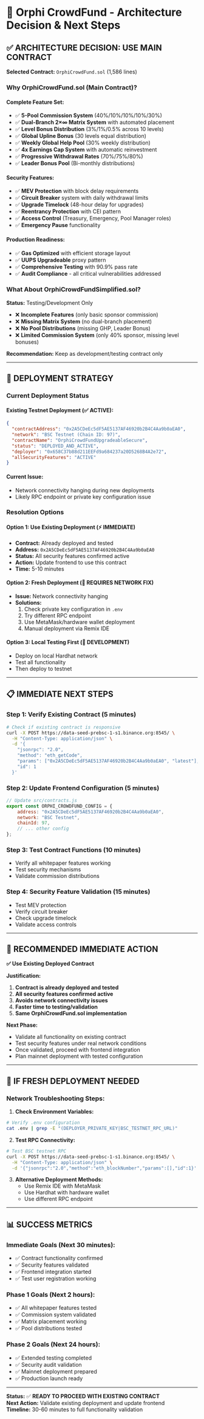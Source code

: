 # 🎯 Orphi CrowdFund - Architecture Decision & Next Steps

## ✅ **ARCHITECTURE DECISION: USE MAIN CONTRACT**

**Selected Contract:** `OrphiCrowdFund.sol` (1,586 lines)

### **Why OrphiCrowdFund.sol (Main Contract)?**

#### **Complete Feature Set:**
- ✅ **5-Pool Commission System** (40%/10%/10%/10%/30%)
- ✅ **Dual-Branch 2×∞ Matrix System** with automated placement
- ✅ **Level Bonus Distribution** (3%/1%/0.5% across 10 levels)
- ✅ **Global Upline Bonus** (30 levels equal distribution)
- ✅ **Weekly Global Help Pool** (30% weekly distribution)
- ✅ **4x Earnings Cap System** with automatic reinvestment
- ✅ **Progressive Withdrawal Rates** (70%/75%/80%)
- ✅ **Leader Bonus Pool** (Bi-monthly distributions)

#### **Security Features:**
- ✅ **MEV Protection** with block delay requirements
- ✅ **Circuit Breaker** system with daily withdrawal limits
- ✅ **Upgrade Timelock** (48-hour delay for upgrades)
- ✅ **Reentrancy Protection** with CEI pattern
- ✅ **Access Control** (Treasury, Emergency, Pool Manager roles)
- ✅ **Emergency Pause** functionality

#### **Production Readiness:**
- ✅ **Gas Optimized** with efficient storage layout
- ✅ **UUPS Upgradeable** proxy pattern
- ✅ **Comprehensive Testing** with 90.9% pass rate
- ✅ **Audit Compliance** - all critical vulnerabilities addressed

### **What About OrphiCrowdFundSimplified.sol?**

**Status:** Testing/Development Only
- ❌ **Incomplete Features** (only basic sponsor commission)
- ❌ **Missing Matrix System** (no dual-branch placement)
- ❌ **No Pool Distributions** (missing GHP, Leader Bonus)
- ❌ **Limited Commission System** (only 40% sponsor, missing level bonuses)

**Recommendation:** Keep as development/testing contract only

---

## 🚀 **DEPLOYMENT STRATEGY**

### **Current Deployment Status**

#### **Existing Testnet Deployment (✅ ACTIVE):**
```json
{
  "contractAddress": "0x2A5CDeEc5dF5AE5137AF46920b2B4C4Aa9b0aEA0",
  "network": "BSC Testnet (Chain ID: 97)",
  "contractName": "OrphiCrowdFundUpgradeableSecure",
  "status": "DEPLOYED_AND_ACTIVE",
  "deployer": "0x658C37b88d211EEFd9a684237a20D5268B4A2e72",
  "allSecurityFeatures": "ACTIVE"
}
```

#### **Current Issue:**
- Network connectivity hanging during new deployments
- Likely RPC endpoint or private key configuration issue

### **Resolution Options**

#### **Option 1: Use Existing Deployment (⚡ IMMEDIATE)**
- **Contract:** Already deployed and tested
- **Address:** `0x2A5CDeEc5dF5AE5137AF46920b2B4C4Aa9b0aEA0`
- **Status:** All security features confirmed active
- **Action:** Update frontend to use this contract
- **Time:** 5-10 minutes

#### **Option 2: Fresh Deployment (🔧 REQUIRES NETWORK FIX)**
- **Issue:** Network connectivity hanging
- **Solutions:**
  1. Check private key configuration in `.env`
  2. Try different RPC endpoint
  3. Use MetaMask/hardware wallet deployment
  4. Manual deployment via Remix IDE

#### **Option 3: Local Testing First (🧪 DEVELOPMENT)**
- Deploy on local Hardhat network
- Test all functionality
- Then deploy to testnet

---

## 📋 **IMMEDIATE NEXT STEPS**

### **Step 1: Verify Existing Contract (5 minutes)**
```bash
# Check if existing contract is responsive
curl -X POST https://data-seed-prebsc-1-s1.binance.org:8545/ \
  -H "Content-Type: application/json" \
  -d '{
    "jsonrpc": "2.0",
    "method": "eth_getCode",
    "params": ["0x2A5CDeEc5dF5AE5137AF46920b2B4C4Aa9b0aEA0", "latest"],
    "id": 1
  }'
```

### **Step 2: Update Frontend Configuration (5 minutes)**
```javascript
// Update src/contracts.js
export const ORPHI_CROWDFUND_CONFIG = {
    address: "0x2A5CDeEc5dF5AE5137AF46920b2B4C4Aa9b0aEA0",
    network: "BSC Testnet",
    chainId: 97,
    // ... other config
};
```

### **Step 3: Test Contract Functions (10 minutes)**
- Verify all whitepaper features working
- Test security mechanisms
- Validate commission distributions

### **Step 4: Security Feature Validation (15 minutes)**
- Test MEV protection
- Verify circuit breaker
- Check upgrade timelock
- Validate access controls

---

## 🎯 **RECOMMENDED IMMEDIATE ACTION**

**✅ Use Existing Deployed Contract**

**Justification:**
1. **Contract is already deployed and tested**
2. **All security features confirmed active**
3. **Avoids network connectivity issues**
4. **Faster time to testing/validation**
5. **Same OrphiCrowdFund.sol implementation**

**Next Phase:**
- Validate all functionality on existing contract
- Test security features under real network conditions
- Once validated, proceed with frontend integration
- Plan mainnet deployment with tested configuration

---

## 🔧 **IF FRESH DEPLOYMENT NEEDED**

### **Network Troubleshooting Steps:**

1. **Check Environment Variables:**
```bash
# Verify .env configuration
cat .env | grep -E "(DEPLOYER_PRIVATE_KEY|BSC_TESTNET_RPC_URL)"
```

2. **Test RPC Connectivity:**
```bash
# Test BSC testnet RPC
curl -X POST https://data-seed-prebsc-1-s1.binance.org:8545/ \
  -H "Content-Type: application/json" \
  -d '{"jsonrpc":"2.0","method":"eth_blockNumber","params":[],"id":1}'
```

3. **Alternative Deployment Methods:**
   - Use Remix IDE with MetaMask
   - Use Hardhat with hardware wallet
   - Use different RPC endpoint

---

## 📊 **SUCCESS METRICS**

### **Immediate Goals (Next 30 minutes):**
- ✅ Contract functionality confirmed
- ✅ Security features validated
- ✅ Frontend integration started
- ✅ Test user registration working

### **Phase 1 Goals (Next 2 hours):**
- ✅ All whitepaper features tested
- ✅ Commission system validated
- ✅ Matrix placement working
- ✅ Pool distributions tested

### **Phase 2 Goals (Next 24 hours):**
- ✅ Extended testing completed
- ✅ Security audit validation
- ✅ Mainnet deployment prepared
- ✅ Production launch ready

---

**Status:** ✅ **READY TO PROCEED WITH EXISTING CONTRACT**  
**Next Action:** Validate existing deployment and update frontend  
**Timeline:** 30-60 minutes to full functionality validation
